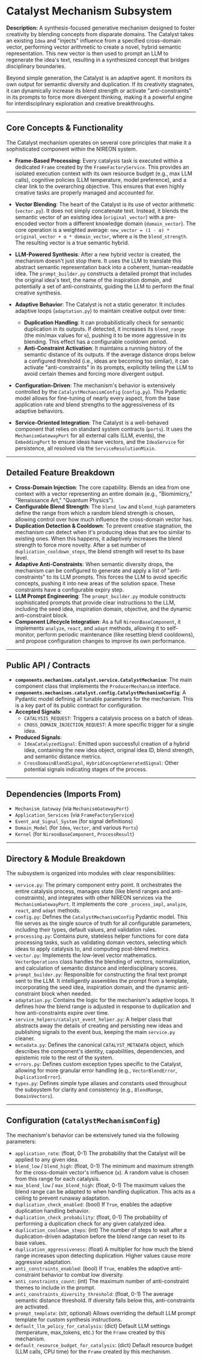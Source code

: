 ﻿# Catalyst Mechanism Subsystem

**Description:** A synthesis-focused generative mechanism designed to foster creativity by blending concepts from disparate domains. The Catalyst takes an existing `Idea` and "injects" influence from a specified cross-domain vector, performing vector arithmetic to create a novel, hybrid semantic representation. This new vector is then used to prompt an LLM to regenerate the idea's text, resulting in a synthesized concept that bridges disciplinary boundaries.

Beyond simple generation, the Catalyst is an adaptive agent. It monitors its own output for semantic diversity and duplication. If its creativity stagnates, it can dynamically increase its blend strength or activate "anti-constraints" in its prompts to force more divergent thinking, making it a powerful engine for interdisciplinary exploration and creative breakthroughs.

---

## Core Concepts & Functionality

The Catalyst mechanism operates on several core principles that make it a sophisticated component within the NIREON system.

-   **Frame-Based Processing**: Every catalysis task is executed within a dedicated `Frame` created by the `FrameFactoryService`. This provides an isolated execution context with its own resource budget (e.g., max LLM calls), cognitive policies (LLM temperature, model preference), and a clear link to the overarching objective. This ensures that even highly creative tasks are properly managed and accounted for.

-   **Vector Blending**: The heart of the Catalyst is its use of vector arithmetic (`vector.py`). It does not simply concatenate text. Instead, it blends the semantic vector of an existing idea (`original_vector`) with a pre-encoded vector from a different knowledge domain (`domain_vector`). The core operation is a weighted average: `new_vector = (1 - α) * original_vector + α * domain_vector`, where `α` is the `blend_strength`. The resulting vector is a true semantic hybrid.

-   **LLM-Powered Synthesis**: After a new hybrid vector is created, the mechanism doesn't just stop there. It uses the LLM to translate this abstract semantic representation back into a coherent, human-readable idea. The `prompt_builder.py` constructs a detailed prompt that includes the original idea's text, the name of the inspiration domain, and potentially a set of anti-constraints, guiding the LLM to perform the final creative synthesis.

-   **Adaptive Behavior**: The Catalyst is not a static generator. It includes adaptive loops (`adaptation.py`) to maintain creative output over time:
    -   **Duplication Handling**: It can probabilistically check for semantic duplication in its outputs. If detected, it increases its `blend_range` (the min/max values for `α`), pushing it to be more aggressive in its blending. This effect has a configurable cooldown period.
    -   **Anti-Constraint Activation**: It maintains a running history of the semantic distance of its outputs. If the average distance drops below a configured threshold (i.e., ideas are becoming too similar), it can activate "anti-constraints" in its prompts, explicitly telling the LLM to avoid certain themes and forcing more divergent output.

-   **Configuration-Driven**: The mechanism's behavior is extensively controlled by the `CatalystMechanismConfig` (`config.py`). This Pydantic model allows for fine-tuning of nearly every aspect, from the base application rate and blend strengths to the aggressiveness of its adaptive behaviors.

-   **Service-Oriented Integration**: The Catalyst is a well-behaved component that relies on standard system contracts (`ports`). It uses the `MechanismGatewayPort` for all external calls (LLM, events), the `EmbeddingPort` to ensure ideas have vectors, and the `IdeaService` for persistence, all resolved via the `ServiceResolutionMixin`.

---

## Detailed Feature Breakdown

-   **Cross-Domain Injection**: The core capability. Blends an idea from one context with a vector representing an entire domain (e.g., "Biomimicry," "Renaissance Art," "Quantum Physics").
-   **Configurable Blend Strength**: The `blend_low` and `blend_high` parameters define the range from which a random blend strength is chosen, allowing control over how much influence the cross-domain vector has.
-   **Duplication Detection & Cooldown**: To prevent creative stagnation, the mechanism can detect when it's producing ideas that are too similar to existing ones. When this happens, it adaptively increases the blend strength to force more novelty. After a set number of `duplication_cooldown_steps`, the blend strength will reset to its base level.
-   **Adaptive Anti-Constraints**: When semantic diversity drops, the mechanism can be configured to generate and apply a list of "anti-constraints" to its LLM prompts. This forces the LLM to avoid specific concepts, pushing it into new areas of the solution space. These constraints have a configurable expiry step.
-   **LLM Prompt Engineering**: The `prompt_builder.py` module constructs sophisticated prompts that provide clear instructions to the LLM, including the seed idea, inspiration domain, objective, and the dynamic anti-constraint block.
-   **Component Lifecycle Integration**: As a full `NireonBaseComponent`, it implements `analyze`, `react`, and `adapt` methods, allowing it to self-monitor, perform periodic maintenance (like resetting blend cooldowns), and propose configuration changes to improve its own performance.

---

## Public API / Contracts

-   **`components.mechanisms.catalyst.service.CatalystMechanism`**: The main component class that implements the `ProducerMechanism` interface.
-   **`components.mechanisms.catalyst.config.CatalystMechanismConfig`**: A Pydantic model defining all tunable parameters for the mechanism. This is a key part of its public contract for configuration.
-   **Accepted Signals**:
    -   `CATALYSIS_REQUEST`: Triggers a catalysis process on a batch of ideas.
    -   `CROSS_DOMAIN_INJECTION_REQUEST`: A more specific trigger for a single idea.
-   **Produced Signals**:
    -   `IdeaCatalyzedSignal`: Emitted upon successful creation of a hybrid idea, containing the new idea object, original idea ID, blend strength, and semantic distance metrics.
    -   `CrossDomainBlendSignal`, `HybridConceptGeneratedSignal`: Other potential signals indicating stages of the process.

---

## Dependencies (Imports From)

-   `Mechanism_Gateway` (via `MechanismGatewayPort`)
-   `Application_Services` (via `FrameFactoryService`)
-   `Event_and_Signal_System` (for signal definitions)
-   `Domain_Model` (for `Idea`, `Vector`, and various `Ports`)
-   `Kernel` (for `NireonBaseComponent`, `ProcessResult`)

---

## Directory & Module Breakdown

The subsystem is organized into modules with clear responsibilities:

-   `service.py`: The primary component entry point. It orchestrates the entire catalysis process, manages state (like blend ranges and anti-constraints), and integrates with other NIREON services via the `MechanismGatewayPort`. It implements the core `_process_impl`, `analyze`, `react`, and `adapt` methods.
-   `config.py`: Defines the `CatalystMechanismConfig` Pydantic model. This file serves as the single source of truth for all configurable parameters, including their types, default values, and validation rules.
-   `processing.py`: Contains pure, stateless helper functions for core data processing tasks, such as validating domain vectors, selecting which ideas to apply catalysis to, and computing post-blend metrics.
-   `vector.py`: Implements the low-level vector mathematics. `VectorOperations` class handles the blending of vectors, normalization, and calculation of semantic distance and interdisciplinary scores.
-   `prompt_builder.py`: Responsible for constructing the final text prompt sent to the LLM. It intelligently assembles the prompt from a template, incorporating the seed idea, inspiration domain, and the dynamic anti-constraint block when needed.
-   `adaptation.py`: Contains the logic for the mechanism's adaptive loops. It defines how the blend range is adjusted in response to duplication and how anti-constraints expire over time.
-   `service_helpers/catalyst_event_helper.py`: A helper class that abstracts away the details of creating and persisting new ideas and publishing signals to the event bus, keeping the main `service.py` cleaner.
-   `metadata.py`: Defines the canonical `CATALYST_METADATA` object, which describes the component's identity, capabilities, dependencies, and epistemic role to the rest of the system.
-   `errors.py`: Defines custom exception types specific to the Catalyst, allowing for more granular error handling (e.g., `VectorBlendError`, `DuplicationError`).
-   `types.py`: Defines simple type aliases and constants used throughout the subsystem for clarity and consistency (e.g., `BlendRange`, `DomainVectors`).

---

## Configuration (`CatalystMechanismConfig`)

The mechanism's behavior can be extensively tuned via the following parameters:

-   `application_rate`: (float, 0-1) The probability that the Catalyst will be applied to any given idea.
-   `blend_low` / `blend_high`: (float, 0-1) The minimum and maximum strength for the cross-domain vector's influence (`α`). A random value is chosen from this range for each catalysis.
-   `max_blend_low` / `max_blend_high`: (float, 0-1) The maximum values the blend range can be adapted to when handling duplication. This acts as a ceiling to prevent runaway adaptation.
-   `duplication_check_enabled`: (bool) If `True`, enables the adaptive duplication handling behavior.
-   `duplication_check_probability`: (float, 0-1) The probability of performing a duplication check for any given catalyzed idea.
-   `duplication_cooldown_steps`: (int) The number of steps to wait after a duplication-driven adaptation before the blend range can reset to its base values.
-   `duplication_aggressiveness`: (float) A multiplier for how much the blend range increases upon detecting duplication. Higher values cause more aggressive adaptation.
-   `anti_constraints_enabled`: (bool) If `True`, enables the adaptive anti-constraint behavior to combat low diversity.
-   `anti_constraints_count`: (int) The maximum number of anti-constraint themes to include in the prompt.
-   `anti_constraints_diversity_threshold`: (float, 0-1) The average semantic distance threshold. If diversity falls below this, anti-constraints are activated.
-   `prompt_template`: (str, optional) Allows overriding the default LLM prompt template for custom synthesis instructions.
-   `default_llm_policy_for_catalysis`: (dict) Default LLM settings (temperature, max_tokens, etc.) for the `Frame` created by this mechanism.
-   `default_resource_budget_for_catalysis`: (dict) Default resource budget (LLM calls, CPU time) for the `Frame` created by this mechanism.
